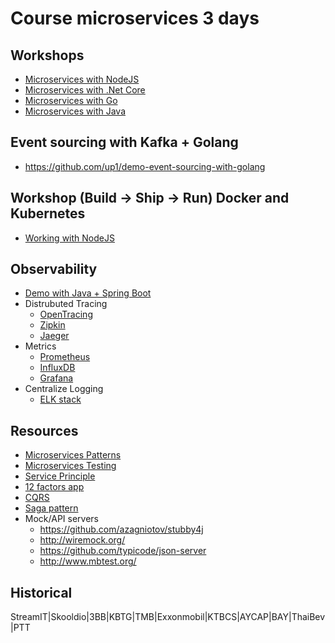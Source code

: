 # Course microservices 3 days

## Workshops
* [Microservices with NodeJS](https://github.com/up1/microservice-workshop)
* [Microservices with .Net Core](https://github.com/up1/workshop-microservice-with-dot-net-core)
* [Microservices with Go](https://github.com/up1/workshop-microservice-with-go)
* [Microservices with Java](https://github.com/up1/workshop-microservice-with-java)

## Event sourcing with Kafka + Golang
* https://github.com/up1/demo-event-sourcing-with-golang

## Workshop (Build -> Ship -> Run) Docker and Kubernetes
* [Working with NodeJS](https://github.com/up1/demo-docker-k8s)

## Observability
  * [Demo with Java + Spring Boot](https://github.com/up1/helloworld-service)
  * Distrubuted Tracing
    * [OpenTracing](https://opentracing.io/)
    * [Zipkin](https://zipkin.io/)
    * [Jaeger](https://www.jaegertracing.io/)
  * Metrics
    * [Prometheus](https://prometheus.io/)
    * [InfluxDB](https://www.influxdata.com/)
    * [Grafana](https://grafana.com/)
  * Centralize Logging
    * [ELK stack](https://www.elastic.co/products/elastic-stack)

## Resources
* [Microservices Patterns](https://microservices.io/patterns/index.html)
* [Microservices Testing](https://martinfowler.com/articles/microservice-testing/)
* [Service Principle](https://github.com/Yelp/service-principles)
* [12 factors app](https://12factor.net/)
* [CQRS](http://www.cqrs.nu/)
* [Saga pattern](https://microservices.io/patterns/data/saga.html)
* Mock/API servers
  * https://github.com/azagniotov/stubby4j
  * http://wiremock.org/
  * https://github.com/typicode/json-server
  * http://www.mbtest.org/
  

## Historical
StreamIT|Skooldio|3BB|KBTG|TMB|Exxonmobil|KTBCS|AYCAP|BAY|ThaiBev|PTT
